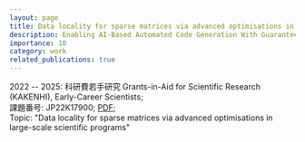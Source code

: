 ```yaml
---
layout: page
title: Data locality for sparse matrices via advanced optimisations in large-scale scientific programs
description: Enabling AI-Based Automated Code Generation With Guaranteed Correctness
importance: 10
category: work
related_publications: true
---
```

2022 -- 2025: 科研費若手研究 Grants-in-Aid for Scientific Research
(KAKENHI), Early-Career Scientists;<br/>課題番号: JP22K17900;
[PDF](assets/pdfs/wakate-2022.pdf);<br/> Topic: "Data locality for
sparse matrices via advanced optimisations in large-scale scientific
programs"

